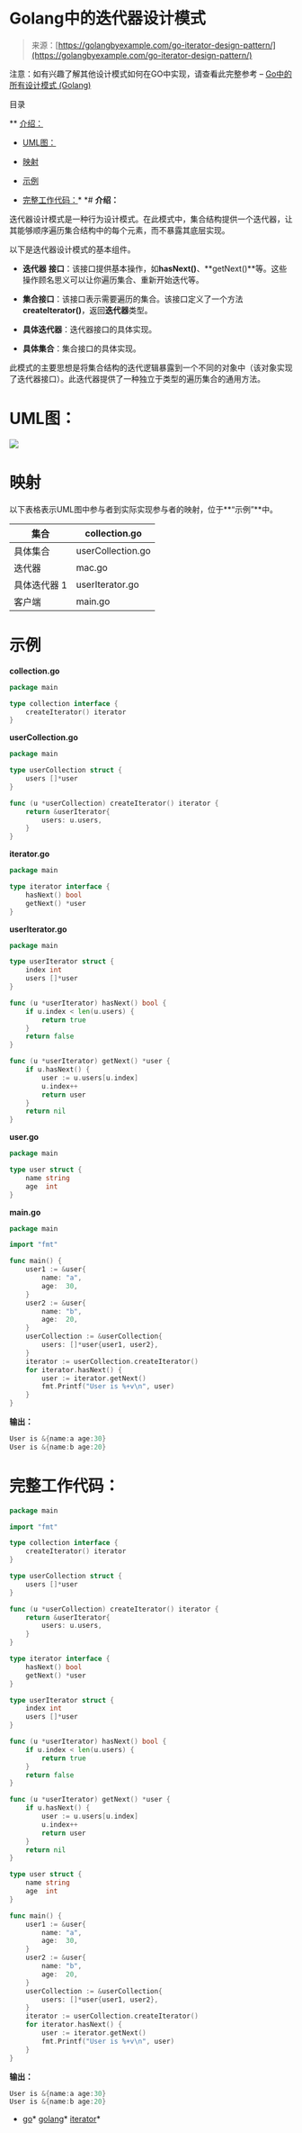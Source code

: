 <!--yml

分类：未分类

日期：2024-10-13 06:04:22

-->

# Golang中的迭代器设计模式

> 来源：[https://golangbyexample.com/go-iterator-design-pattern/](https://golangbyexample.com/go-iterator-design-pattern/)

注意：如有兴趣了解其他设计模式如何在GO中实现，请查看此完整参考 – [Go中的所有设计模式 (Golang)](https://golangbyexample.com/all-design-patterns-golang/)

目录

**   [介绍：](#Introduction "Introduction:")

+   [UML图：](#UML_Diagram "UML Diagram:")

+   [映射](#Mapping "Mapping")

+   [示例](#Example "Example")

+   [完整工作代码：](#Full_Working_Code "Full Working Code:")*  *# **介绍：**

迭代器设计模式是一种行为设计模式。在此模式中，集合结构提供一个迭代器，让其能够顺序遍历集合结构中的每个元素，而不暴露其底层实现。

以下是迭代器设计模式的基本组件。

+   **迭代器** **接口**：该接口提供基本操作，如**hasNext()**、**getNext()**等。这些操作顾名思义可以让你遍历集合、重新开始迭代等。

+   **集合接口**：该接口表示需要遍历的集合。该接口定义了一个方法**createIterator()**，返回**迭代器**类型。

+   **具体迭代器**：迭代器接口的具体实现。

+   **具体集合**：集合接口的具体实现。

此模式的主要思想是将集合结构的迭代逻辑暴露到一个不同的对象中（该对象实现了迭代器接口）。此迭代器提供了一种独立于类型的遍历集合的通用方法。

# **UML图：**

![](img/6357865d875fdec82405c850734790aa.png)

# **映射**

以下表格表示UML图中参与者到实际实现参与者的映射，位于**“示例”**中。

| 集合 | collection.go |
| --- | --- |
| 具体集合 | userCollection.go |
| 迭代器 | mac.go |
| 具体迭代器 1 | userIterator.go |
| 客户端 | main.go |

# **示例**

**collection.go**

```go
package main

type collection interface {
    createIterator() iterator
}
```

**userCollection.go**

```go
package main

type userCollection struct {
    users []*user
}

func (u *userCollection) createIterator() iterator {
    return &userIterator{
        users: u.users,
    }
}
```

**iterator.go**

```go
package main

type iterator interface {
    hasNext() bool
    getNext() *user
}
```

**userIterator.go**

```go
package main

type userIterator struct {
    index int
    users []*user
}

func (u *userIterator) hasNext() bool {
    if u.index < len(u.users) {
        return true
    }
    return false
}

func (u *userIterator) getNext() *user {
    if u.hasNext() {
        user := u.users[u.index]
        u.index++
        return user
    }
    return nil
}
```

**user.go**

```go
package main

type user struct {
    name string
    age  int
}
```

**main.go**

```go
package main

import "fmt"

func main() {
    user1 := &user{
        name: "a",
        age:  30,
    }
    user2 := &user{
        name: "b",
        age:  20,
    }
    userCollection := &userCollection{
        users: []*user{user1, user2},
    }
    iterator := userCollection.createIterator()
    for iterator.hasNext() {
        user := iterator.getNext()
        fmt.Printf("User is %+v\n", user)
    }
}
```

**输出：**

```go
User is &{name:a age:30}
User is &{name:b age:20}
```

# **完整工作代码：**

```go
package main

import "fmt"

type collection interface {
    createIterator() iterator
}

type userCollection struct {
    users []*user
}

func (u *userCollection) createIterator() iterator {
    return &userIterator{
        users: u.users,
    }
}

type iterator interface {
    hasNext() bool
    getNext() *user
}

type userIterator struct {
    index int
    users []*user
}

func (u *userIterator) hasNext() bool {
    if u.index < len(u.users) {
        return true
    }
    return false
}

func (u *userIterator) getNext() *user {
    if u.hasNext() {
        user := u.users[u.index]
        u.index++
        return user
    }
    return nil
}

type user struct {
    name string
    age  int
}

func main() {
    user1 := &user{
        name: "a",
        age:  30,
    }
    user2 := &user{
        name: "b",
        age:  20,
    }
    userCollection := &userCollection{
        users: []*user{user1, user2},
    }
    iterator := userCollection.createIterator()
    for iterator.hasNext() {
        user := iterator.getNext()
        fmt.Printf("User is %+v\n", user)
    }
}
```

**输出：**

```go
User is &{name:a age:30}
User is &{name:b age:20}
```

+   [go](https://golangbyexample.com/tag/go/)*   [golang](https://golangbyexample.com/tag/golang/)*   [iterator](https://golangbyexample.com/tag/iterator/)*
